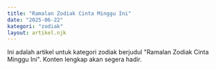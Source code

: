 ```yaml
---
title: "Ramalan Zodiak Cinta Minggu Ini"
date: "2025-06-22"
kategori: "zodiak"
layout: artikel.njk
---
```


Ini adalah artikel untuk kategori zodiak berjudul "Ramalan Zodiak Cinta Minggu Ini". Konten lengkap akan segera hadir.

